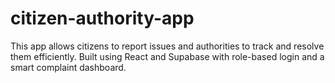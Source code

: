 # citizen-authority-app

This app allows citizens to report issues and authorities to track and resolve them efficiently. Built using React and Supabase with role-based login and a smart complaint dashboard.
